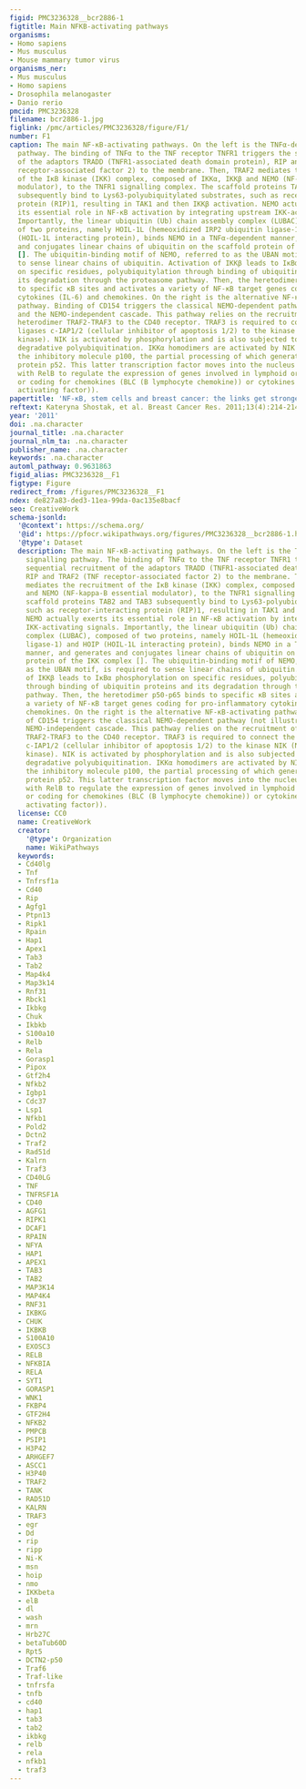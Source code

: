 ```yaml
---
figid: PMC3236328__bcr2886-1
figtitle: Main NFKB-activating pathways
organisms:
- Homo sapiens
- Mus musculus
- Mouse mammary tumor virus
organisms_ner:
- Mus musculus
- Homo sapiens
- Drosophila melanogaster
- Danio rerio
pmcid: PMC3236328
filename: bcr2886-1.jpg
figlink: /pmc/articles/PMC3236328/figure/F1/
number: F1
caption: The main NF-κB-activating pathways. On the left is the TNFα-dependent signalling
  pathway. The binding of TNFα to the TNF receptor TNFR1 triggers the sequential recruitment
  of the adaptors TRADD (TNFR1-associated death domain protein), RIP and TRAF2 (TNF
  receptor-associated factor 2) to the membrane. Then, TRAF2 mediates the recruitment
  of the IκB kinase (IKK) complex, composed of IKKα, IKKβ and NEMO (NF-kappa-B essential
  modulator), to the TNFR1 signalling complex. The scaffold proteins TAB2 and TAB3
  subsequently bind to Lys63-polyubiquitylated substrates, such as receptor-interacting
  protein (RIP)1, resulting in TAK1 and then IKKβ activation. NEMO actually exerts
  its essential role in NF-κB activation by integrating upstream IKK-activating signals.
  Importantly, the linear ubiquitin (Ub) chain assembly complex (LUBAC), composed
  of two proteins, namely HOIL-1L (hemeoxidized IRP2 ubiquitin ligase-1) and HOIP
  (HOIL-1L interacting protein), binds NEMO in a TNFα-dependent manner, and generates
  and conjugates linear chains of ubiquitin on the scaffold protein of the IKK complex
  []. The ubiquitin-binding motif of NEMO, referred to as the UBAN motif, is required
  to sense linear chains of ubiquitin. Activation of IKKβ leads to IκBα phosphorylation
  on specific residues, polyubiquitylation through binding of ubiquitin proteins and
  its degradation through the proteasome pathway. Then, the heretodimer p50-p65 binds
  to specific κB sites and activates a variety of NF-κB target genes coding for pro-inflammatory
  cytokines (IL-6) and chemokines. On the right is the alternative NF-κB-activating
  pathway. Binding of CD154 triggers the classical NEMO-dependent pathway (not illustrated)
  and the NEMO-independent cascade. This pathway relies on the recruitment of the
  heterodimer TRAF2-TRAF3 to the CD40 receptor. TRAF3 is required to connect the E3
  ligases c-IAP1/2 (cellular inhibitor of apoptosis 1/2) to the kinase NIK (NF-κB-inducing
  kinase). NIK is activated by phosphorylation and is also subjected to a c-IAP1/2-dependent
  degradative polyubiquitination. IKKα homodimers are activated by NIK and phosphorylate
  the inhibitory molecule p100, the partial processing of which generates the NF-κB
  protein p52. This latter transcription factor moves into the nucleus as a heterodimer
  with RelB to regulate the expression of genes involved in lymphoid organogenesis
  or coding for chemokines (BLC (B lymphocyte chemokine)) or cytokines (BAFF (B-cell
  activating factor)).
papertitle: 'NF-κB, stem cells and breast cancer: the links get stronger.'
reftext: Kateryna Shostak, et al. Breast Cancer Res. 2011;13(4):214-214.
year: '2011'
doi: .na.character
journal_title: .na.character
journal_nlm_ta: .na.character
publisher_name: .na.character
keywords: .na.character
automl_pathway: 0.9631863
figid_alias: PMC3236328__F1
figtype: Figure
redirect_from: /figures/PMC3236328__F1
ndex: de827a83-ded3-11ea-99da-0ac135e8bacf
seo: CreativeWork
schema-jsonld:
  '@context': https://schema.org/
  '@id': https://pfocr.wikipathways.org/figures/PMC3236328__bcr2886-1.html
  '@type': Dataset
  description: The main NF-κB-activating pathways. On the left is the TNFα-dependent
    signalling pathway. The binding of TNFα to the TNF receptor TNFR1 triggers the
    sequential recruitment of the adaptors TRADD (TNFR1-associated death domain protein),
    RIP and TRAF2 (TNF receptor-associated factor 2) to the membrane. Then, TRAF2
    mediates the recruitment of the IκB kinase (IKK) complex, composed of IKKα, IKKβ
    and NEMO (NF-kappa-B essential modulator), to the TNFR1 signalling complex. The
    scaffold proteins TAB2 and TAB3 subsequently bind to Lys63-polyubiquitylated substrates,
    such as receptor-interacting protein (RIP)1, resulting in TAK1 and then IKKβ activation.
    NEMO actually exerts its essential role in NF-κB activation by integrating upstream
    IKK-activating signals. Importantly, the linear ubiquitin (Ub) chain assembly
    complex (LUBAC), composed of two proteins, namely HOIL-1L (hemeoxidized IRP2 ubiquitin
    ligase-1) and HOIP (HOIL-1L interacting protein), binds NEMO in a TNFα-dependent
    manner, and generates and conjugates linear chains of ubiquitin on the scaffold
    protein of the IKK complex []. The ubiquitin-binding motif of NEMO, referred to
    as the UBAN motif, is required to sense linear chains of ubiquitin. Activation
    of IKKβ leads to IκBα phosphorylation on specific residues, polyubiquitylation
    through binding of ubiquitin proteins and its degradation through the proteasome
    pathway. Then, the heretodimer p50-p65 binds to specific κB sites and activates
    a variety of NF-κB target genes coding for pro-inflammatory cytokines (IL-6) and
    chemokines. On the right is the alternative NF-κB-activating pathway. Binding
    of CD154 triggers the classical NEMO-dependent pathway (not illustrated) and the
    NEMO-independent cascade. This pathway relies on the recruitment of the heterodimer
    TRAF2-TRAF3 to the CD40 receptor. TRAF3 is required to connect the E3 ligases
    c-IAP1/2 (cellular inhibitor of apoptosis 1/2) to the kinase NIK (NF-κB-inducing
    kinase). NIK is activated by phosphorylation and is also subjected to a c-IAP1/2-dependent
    degradative polyubiquitination. IKKα homodimers are activated by NIK and phosphorylate
    the inhibitory molecule p100, the partial processing of which generates the NF-κB
    protein p52. This latter transcription factor moves into the nucleus as a heterodimer
    with RelB to regulate the expression of genes involved in lymphoid organogenesis
    or coding for chemokines (BLC (B lymphocyte chemokine)) or cytokines (BAFF (B-cell
    activating factor)).
  license: CC0
  name: CreativeWork
  creator:
    '@type': Organization
    name: WikiPathways
  keywords:
  - Cd40lg
  - Tnf
  - Tnfrsf1a
  - Cd40
  - Rip
  - Agfg1
  - Ptpn13
  - Ripk1
  - Rpain
  - Hap1
  - Apex1
  - Tab3
  - Tab2
  - Map4k4
  - Map3k14
  - Rnf31
  - Rbck1
  - Ikbkg
  - Chuk
  - Ikbkb
  - S100a10
  - Relb
  - Rela
  - Gorasp1
  - Pipox
  - Gtf2h4
  - Nfkb2
  - Igbp1
  - Cdc37
  - Lsp1
  - Nfkb1
  - Pold2
  - Dctn2
  - Traf2
  - Rad51d
  - Kalrn
  - Traf3
  - CD40LG
  - TNF
  - TNFRSF1A
  - CD40
  - AGFG1
  - RIPK1
  - DCAF1
  - RPAIN
  - NFYA
  - HAP1
  - APEX1
  - TAB3
  - TAB2
  - MAP3K14
  - MAP4K4
  - RNF31
  - IKBKG
  - CHUK
  - IKBKB
  - S100A10
  - EXOSC3
  - RELB
  - NFKBIA
  - RELA
  - SYT1
  - GORASP1
  - WNK1
  - FKBP4
  - GTF2H4
  - NFKB2
  - PMPCB
  - PSIP1
  - H3P42
  - ARHGEF7
  - ASCC1
  - H3P40
  - TRAF2
  - TANK
  - RAD51D
  - KALRN
  - TRAF3
  - egr
  - Dd
  - rip
  - ripp
  - Ni-K
  - msn
  - hoip
  - nmo
  - IKKbeta
  - elB
  - dl
  - wash
  - mrn
  - Hrb27C
  - betaTub60D
  - Rpt5
  - DCTN2-p50
  - Traf6
  - Traf-like
  - tnfrsfa
  - tnfb
  - cd40
  - hap1
  - tab3
  - tab2
  - ikbkg
  - relb
  - rela
  - nfkb1
  - traf3
---
```

